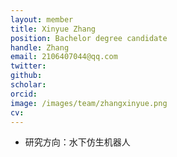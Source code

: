 ```yaml
---
layout: member
title: Xinyue Zhang
position: Bachelor degree candidate
handle: Zhang
email: 2106407044@qq.com
twitter: 
github: 
scholar:
orcid: 
image: /images/team/zhangxinyue.png
cv: 
---
```


- 研究方向：水下仿生机器人